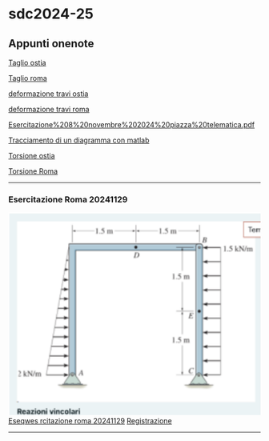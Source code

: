 # sdc2024-25

## Appunti onenote

[Taglio ostia](Taglio%20ostia%20%20%20%20%20%20%20%20%20%20%20%20.pdf)

[Taglio roma](Taglio%20Roma%20%20%20%20%20%20.pdf)

[deformazione travi ostia](Deformazione%20travi%20ostia%20%20%20%20%20%20%20%20%20%20%20%20%20%20%20%20.pdf)

[deformazione travi roma](Deformazion%20travi%20roma%20%20%20%20%20%20%20%20%20%20%20%20%20%20.pdf)

[Esercitazione%208%20novembre%202024%20piazza%20telematica.pdf](Esercitazione%208%20novembre%202024%20piazza%20telematica.pdf)

[Tracciamento di un diagramma con matlab](tracciamento%20dei%20diagrammi%20delle%20cds%20con%20matlab.pdf)

[Torsione ostia](Torsione%20ostia.pdf)

[Torsione Roma](Torsione%20ostia%20%20%20%20%20%20%20%20%20%20%20%20%20%20%20.pdf)

---
### Esercitazione Roma 20241129
![Immagine|400](Pasted%20image%2020241130064320.png)
[Eseqwes
rcitazione roma 20241129](Esercitazione%20roma%2029112024.pdf)
[Registrazione](https://uniroma3.sharepoint.com/:v:/r/sites/aa2425scienzadellecostruzioni20801971tomassetti/Documenti%20condivisi/General/Recordings/Solo%20visualizzazione/Meeting%20in%20_General_-20241129_171520-Meeting%20Recording.mp4?csf=1&web=1&e=S9KwUT&nav=eyJyZWZlcnJhbEluZm8iOnsicmVmZXJyYWxBcHAiOiJTdHJlYW1XZWJBcHAiLCJyZWZlcnJhbFZpZXciOiJTaGFyZURpYWxvZy1MaW5rIiwicmVmZXJyYWxBcHBQbGF0Zm9ybSI6IldlYiIsInJlZmVycmFsTW9kZSI6InZpZXcifX0%3D)

---
